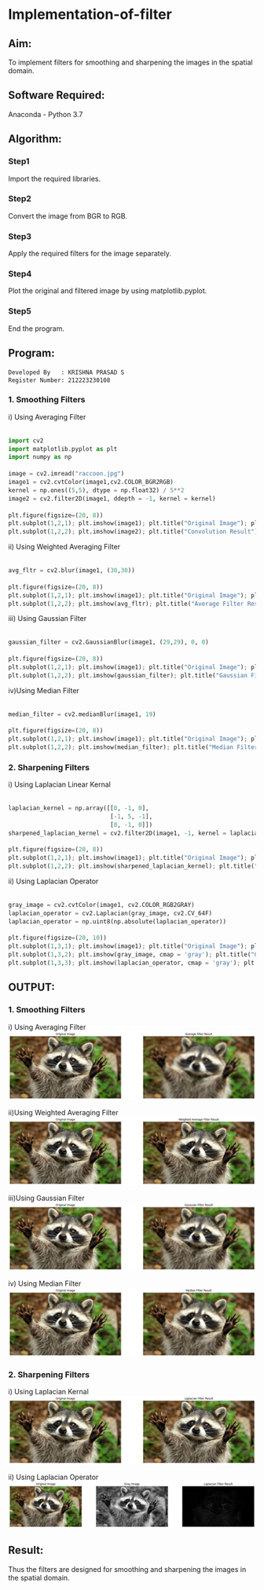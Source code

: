 # Implementation-of-filter
## Aim:
To implement filters for smoothing and sharpening the images in the spatial domain.

## Software Required:
Anaconda - Python 3.7

## Algorithm:
### Step1
Import the required libraries.

### Step2
Convert the image from BGR to RGB.

### Step3
Apply the required filters for the image separately. 

### Step4
Plot the original and filtered image by using matplotlib.pyplot. 

### Step5
End the program.

## Program:
```
Developed By   : KRISHNA PRASAD S
Register Number: 212223230108
```

### 1. Smoothing Filters

i) Using Averaging Filter
```Python

import cv2
import matplotlib.pyplot as plt
import numpy as np

image = cv2.imread("raccoon.jpg")
image1 = cv2.cvtColor(image1,cv2.COLOR_BGR2RGB)
kernel = np.ones((5,5), dtype = np.float32) / 5**2
image2 = cv2.filter2D(image1, ddepth = -1, kernel = kernel)

plt.figure(figsize=(20, 8))
plt.subplot(1,2,1); plt.imshow(image1); plt.title("Original Image"); plt.axis("off")
plt.subplot(1,2,2); plt.imshow(image2); plt.title("Convolution Result"); plt.axis("off")

```
ii) Using Weighted Averaging Filter
```Python

avg_fltr = cv2.blur(image1, (30,30))

plt.figure(figsize=(20, 8))
plt.subplot(1,2,1); plt.imshow(image1); plt.title("Original Image"); plt.axis("off")
plt.subplot(1,2,2); plt.imshow(avg_fltr); plt.title("Average Filter Result"); plt.axis("off")

```
iii) Using Gaussian Filter
```Python

gaussian_filter = cv2.GaussianBlur(image1, (29,29), 0, 0)

plt.figure(figsize=(20, 8))
plt.subplot(1,2,1); plt.imshow(image1); plt.title("Original Image"); plt.axis("off")
plt.subplot(1,2,2); plt.imshow(gaussian_filter); plt.title("Gaussian Filter Result"); plt.axis("off")

```
iv)Using Median Filter
```Python

median_filter = cv2.medianBlur(image1, 19)

plt.figure(figsize=(20, 8))
plt.subplot(1,2,1); plt.imshow(image1); plt.title("Original Image"); plt.axis("off")
plt.subplot(1,2,2); plt.imshow(median_filter); plt.title("Median Filter Result"); plt.axis("off")

```

### 2. Sharpening Filters
i) Using Laplacian Linear Kernal
```Python

laplacian_kernel = np.array([[0, -1, 0],
                             [-1, 5, -1],
                             [0, -1, 0]])
sharpened_laplacian_kernel = cv2.filter2D(image1, -1, kernel = laplacian_kernel)

plt.figure(figsize=(20, 8))
plt.subplot(1,2,1); plt.imshow(image1); plt.title("Original Image"); plt.axis("off")
plt.subplot(1,2,2); plt.imshow(sharpened_laplacian_kernel); plt.title("Laplacian Filter Result"); plt.axis("off")

```
ii) Using Laplacian Operator
```Python

gray_image = cv2.cvtColor(image1, cv2.COLOR_RGB2GRAY)
laplacian_operator = cv2.Laplacian(gray_image, cv2.CV_64F)
laplacian_operator = np.uint8(np.absolute(laplacian_operator))

plt.figure(figsize=(20, 10))
plt.subplot(1,3,1); plt.imshow(image1); plt.title("Original Image"); plt.axis("off")
plt.subplot(1,3,2); plt.imshow(gray_image, cmap = 'gray'); plt.title("Gray Image"); plt.axis("off")
plt.subplot(1,3,3); plt.imshow(laplacian_operator, cmap = 'gray'); plt.title("Laplacian Filter Result"); plt.axis("off")

```

## OUTPUT:
### 1. Smoothing Filters

i) Using Averaging Filter
![alt text](avg_fltr.png)

ii)Using Weighted Averaging Filter
![alt text](wg_avg_fltr.png)

iii)Using Gaussian Filter
![alt text](guass_fltr.png)

iv) Using Median Filter
![alt text](med_fltr.png)

### 2. Sharpening Filters

i) Using Laplacian Kernal
![alt text](lp_manual_fltr.png)

ii) Using Laplacian Operator
![alt text](lp_operator.png)

## Result:
Thus the filters are designed for smoothing and sharpening the images in the spatial domain.
